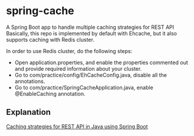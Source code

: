 # spring-cache
A Spring Boot app to handle multiple caching strategies for REST API
Basically, this repo is implemented by default with Ehcache, but it also supports caching with Redis cluster.

In order to use Redis cluster, do the following steps:
* Open application.properties, and enable the properties commented out and provide required information about your cluster.
* Go to com/practice/config/EhCacheConfig.java, disable all the annotations.
* Go to com/practice/SpringCacheApplication.java, enable @EnableCaching annotation.

## Explanation
[Caching strategies for REST API in Java using Spring Boot](https://arpendu.hashnode.dev/caching-strategies-for-rest-api-in-java-using-spring-boot-ckd2qt2np00w2scs12fs1db8a)
